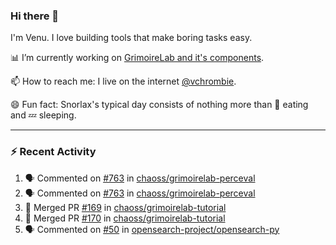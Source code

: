 ### Hi there 👋

I'm Venu. I love building tools that make boring tasks easy.

📊 I’m currently working on [GrimoireLab and it's components](https://chaoss.github.io/grimoirelab).

📫 How to reach me: I live on the internet [@vchrombie](https://www.google.co.in/search?q=vchrombie).

😄 Fun fact: Snorlax's typical day consists of nothing more than :doughnut: eating and :zzz: sleeping.

---

### :zap: Recent Activity

<!--START_SECTION:activity-->
1. 🗣 Commented on [#763](https://github.com/chaoss/grimoirelab-perceval/issues/763) in [chaoss/grimoirelab-perceval](https://github.com/chaoss/grimoirelab-perceval)
2. 🗣 Commented on [#763](https://github.com/chaoss/grimoirelab-perceval/issues/763) in [chaoss/grimoirelab-perceval](https://github.com/chaoss/grimoirelab-perceval)
3. 🎉 Merged PR [#169](https://github.com/chaoss/grimoirelab-tutorial/pull/169) in [chaoss/grimoirelab-tutorial](https://github.com/chaoss/grimoirelab-tutorial)
4. 🎉 Merged PR [#170](https://github.com/chaoss/grimoirelab-tutorial/pull/170) in [chaoss/grimoirelab-tutorial](https://github.com/chaoss/grimoirelab-tutorial)
5. 🗣 Commented on [#50](https://github.com/opensearch-project/opensearch-py/issues/50) in [opensearch-project/opensearch-py](https://github.com/opensearch-project/opensearch-py)
<!--END_SECTION:activity-->

<!--
**vchrombie/vchrombie** is a ✨ _special_ ✨ repository because its `README.md` (this file) appears on your GitHub profile.

Here are some ideas to get you started:

- 🔭 I’m currently working on ...
- 🌱 I’m currently learning ...
- 👯 I’m looking to collaborate on ...
- 🤔 I’m looking for help with ...
- 💬 Ask me about ...
- 📫 How to reach me: ...
- 😄 Pronouns: ...
- ⚡ Fun fact: ...
-->
